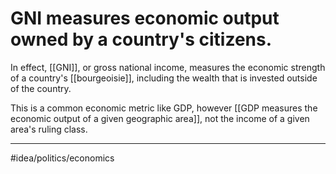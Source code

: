 # GNI measures economic output owned by a country's citizens.
In effect, [[GNI]], or gross national income, measures the economic strength of a country's [[bourgeoisie]], including the wealth that is invested outside of the country. 

This is a common economic metric like GDP, however [[GDP measures the economic output of a given geographic area]], not the income of a given area's ruling class. 

---
#idea/politics/economics 